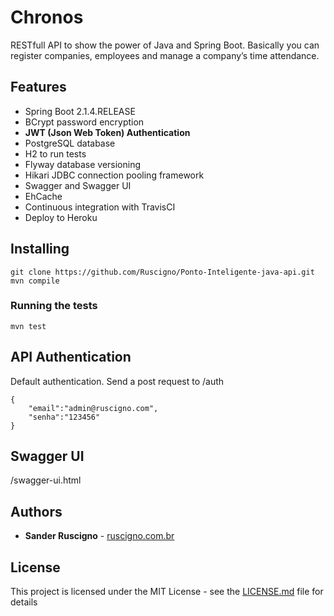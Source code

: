 # Chronos

RESTfull API to show the power of Java and Spring Boot. Basically you can register companies, employees and manage a company’s time attendance.

## Features

* Spring Boot 2.1.4.RELEASE
* BCrypt password encryption
* **JWT (Json Web Token) Authentication**
* PostgreSQL database
* H2 to run tests
* Flyway database versioning
* Hikari JDBC connection pooling framework
* Swagger and Swagger UI
* EhCache
* Continuous integration with TravisCI
* Deploy to Heroku

## Installing

```
git clone https://github.com/Ruscigno/Ponto-Inteligente-java-api.git
mvn compile
```

### Running the tests

```
mvn test
```

## API Authentication

Default authentication. Send a post request to /auth
```
{
	"email":"admin@ruscigno.com",
	"senha":"123456"
}
```

## Swagger UI

/swagger-ui.html

## Authors

* **Sander Ruscigno** - [ruscigno.com.br](https://www.ruscigno.com.br)

## License

This project is licensed under the MIT License - see the [LICENSE.md](LICENSE.md) file for details